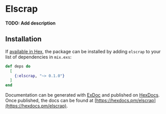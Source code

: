 # Elscrap

**TODO: Add description**

## Installation

If [available in Hex](https://hex.pm/docs/publish), the package can be installed
by adding `elscrap` to your list of dependencies in `mix.exs`:

```elixir
def deps do
  [
    {:elscrap, "~> 0.1.0"}
  ]
end
```

Documentation can be generated with [ExDoc](https://github.com/elixir-lang/ex_doc)
and published on [HexDocs](https://hexdocs.pm). Once published, the docs can
be found at [https://hexdocs.pm/elscrap](https://hexdocs.pm/elscrap).

